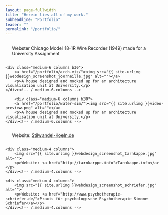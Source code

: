 ```yaml
---
layout: page-fullwidth
title: "Herein lies all of my work."
subheadline: "Portfolio"
teaser: ""
permalink: "/portfolio/"
---
```

<!--more-->

<div class="row t60">
    <div class="medium-6 columns b30">
        <a href="/portfolio/webster-chicago/"><img src="{{ site.urlimg }}/portfolio/webster-preview.jpg" alt=""></a>
        <p> Webster Chicago Model 18-1R Wire Recorder (1949) made for a University Assignment </p>
    </div><!-- /.medium-6.columns -->

    <div class="medium-6 columns b30">
        <a href="/portfolio/arch-viz/"><img src="{{ site.urlimg }}webdesign_screenshot_jcorneille.jpg" alt=""></a>
        <p>A house designed and mocked up for an architecture visualisation unit at University.</p>
    </div><!-- /.medium-6.columns -->

        <div class="medium-6 columns b30">
        <a href="/portfolio/water-sim/"><img src="{{ site.urlimg }}video-preview.png" alt=""></a>
        <p>A house designed and mocked up for an architecture visualisation unit at University.</p>
    </div><!-- /.medium-6.columns -->
</div><!-- /.row -->


<div class="row t30">
    <div class="medium-4 columns">
        <img src="{{ site.urlimg }}webdesign_screenshot_stilwandel.jpg" alt="">
        <p>Website: <a href="http://stilwandel-koeln.de">Stilwandel-Koeln.de</a></p>
    </div><!-- /.medium-4.columns -->

    <div class="medium-4 columns">
        <img src="{{ site.urlimg }}webdesign_screenshot_tarnkappe.jpg" alt="">
        <p>Website: <a href="http://tarnkarppe.info">Tarnkappe.info</a></p>
    </div><!-- /.medium-4.columns -->

    <div class="medium-4 columns">
        <img src="{{ site.urlimg }}webdesign_screenshot_schriefer.jpg" alt="">
        <p>Website: <a href="http://www.psychotherapie-schriefer.de/">Praxis für psychologische Psychotherapie Simone Schriefer</a></p>
    </div><!-- /.medium-4.columns -->
</div><!-- /.row -->

